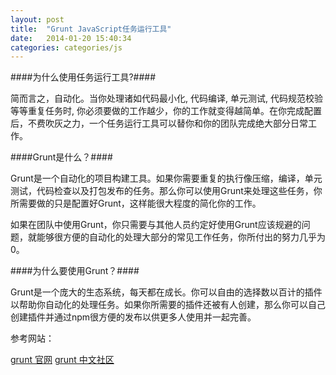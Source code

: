 ```yaml
---
layout: post
title:  "Grunt JavaScript任务运行工具"
date:   2014-01-20 15:40:34
categories: categories/js
---
```


####为什么使用任务运行工具?####

简而言之，自动化。当你处理诸如代码最小化, 代码编译, 单元测试, 代码规范校验等等重复任务时, 你必须要做的工作越少，你的工作就变得越简单。在你完成配置后，不费吹灰之力，一个任务运行工具可以替你和你的团队完成绝大部分日常工作。

####Grunt是什么？####

Grunt是一个自动化的项目构建工具。如果你需要重复的执行像压缩，编译，单元测试，代码检查以及打包发布的任务。那么你可以使用Grunt来处理这些任务，你所需要做的只是配置好Grunt，这样能很大程度的简化你的工作。

如果在团队中使用Grunt，你只需要与其他人员约定好使用Grunt应该规避的问题，就能够很方便的自动化的处理大部分的常见工作任务，你所付出的努力几乎为0。

####为什么要使用Grunt？####

Grunt是一个庞大的生态系统，每天都在成长。你可以自由的选择数以百计的插件以帮助你自动化的处理任务。如果你所需要的插件还被有人创建，那么你可以自己创建插件并通过npm很方便的发布以供更多人使用并一起完善。

参考网站：

<span class="help-inline">[grunt 官网](http://gruntjs.com/)</span>
<span class="help-inline">[grunt 中文社区](http://www.gruntjs.org/)</span>